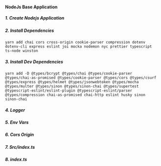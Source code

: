 #### NodeJs Base Application

##### 1. Create Nodejs Application

##### 2. Install Dependencies

```
yarn add chai cors cross-origin cookie-parser compression dotenv dotenv-cli express eslint joi mocka nodemon nyc prettier typescript ts-node winston
```

##### 3. Install Dev Dependencies

```
yarn add -D @types/bcrypt @types/chai @types/cookie-parser @types/chai-as-promised @types/cookie-parser @types/cors @types/csurf @types/express @types/helmet @types/jsonwebtoken @types/mocha @types/multer @types/sinon @types/sinon-chai @types/supertest @typescript-eslint/eslint-plugin @typescript-eslint/parser  @types/compression chai-as-promised chai-http eslint husky sinon sinon-chai
```

##### 4. Logger

##### 5. Env Vars

##### 6. Cors Origin

##### 7. Src/index.ts

##### 8. index.ts
